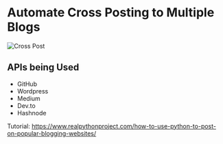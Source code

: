 
# Automate Cross Posting to Multiple Blogs

![Cross Post](https://realpythonproject.hashnode.dev/_next/image?url=https%3A%2F%2Fcdn.hashnode.com%2Fres%2Fhashnode%2Fimage%2Fupload%2Fv1664147780269%2F7oNe2TQKj.png%3Fw%3D1600%26h%3D840%26fit%3Dcrop%26crop%3Dentropy%26auto%3Dcompress%2Cformat%26format%3Dwebp&w=3840&q=75)

## APIs being Used

- GitHub
- Wordpress
- Medium
- Dev.to
- Hashnode

Tutorial: https://www.realpythonproject.com/how-to-use-python-to-post-on-popular-blogging-websites/
